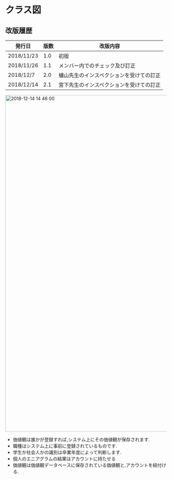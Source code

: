 # クラス図
## 改版履歴
発行日|版数|改版内容
---|---|---
2018/11/23|1.0|初版
2018/11/26|1.1|メンバー内でのチェック及び訂正
2018/12/7|2.0|櫨山先生のインスペクションを受けての訂正
2018/12/14|2.1|宮下先生のインスペクションを受けての訂正


<img width="1051" alt="2018-12-14 14 46 00" src="https://user-images.githubusercontent.com/38200466/49985374-0f8c1b00-ffaf-11e8-86eb-899177c7d4d1.png">

- 価値観は誰かが登録すれば,システム上にその価値観が保存されます.
- 職種はシステム上に事前に登録されているものです.
- 学生か社会人かの識別は卒業年度によって判断します.
- 個人のエニアグラムの結果はアカウントに持たせる
- 価値観は価値観データベースに保存されている価値観と,アカウントを紐付ける.